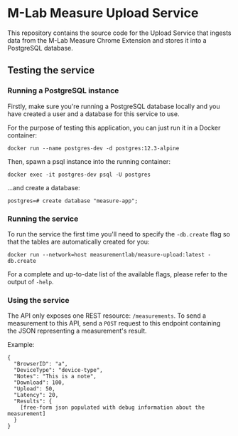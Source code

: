 # M-Lab Measure Upload Service

This repository contains the source code for the Upload Service that ingests data from the M-Lab Measure Chrome Extension and stores it into a PostgreSQL database.

## Testing the service

### Running a PostgreSQL instance
Firstly, make sure you're running a PostgreSQL database locally and you have created a user and a database for this service to use.

For the purpose of testing this application, you can just run it in a Docker container:

```
docker run --name postgres-dev -d postgres:12.3-alpine
```

Then, spawn a psql instance into the running container:
```
docker exec -it postgres-dev psql -U postgres
```
...and create a database:
```
postgres=# create database "measure-app";
```

### Running the service
To run the service the first time you'll need to specify the `-db.create` flag so that the tables are automatically created for you:

```
docker run --network=host measurementlab/measure-upload:latest -db.create
```

For a complete and up-to-date list of the available flags, please refer to the output of `-help`.

### Using the service
The API only exposes one REST resource: `/measurements`. To send a measurement to this API, send a `POST` request to this endpoint containing the JSON representing a measurement's result.

Example:
```
{
  "BrowserID": "a",
  "DeviceType": "device-type",
  "Notes": "This is a note",
  "Download": 100,
  "Upload": 50,
  "Latency": 20,
  "Results": {
	[free-form json populated with debug information about the measurement]
  }
}
